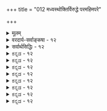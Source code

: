+++
title = "012 मध्यस्थोक्तिर्विरुद्धे परमहिमपरे"

+++
<details><summary>मूलम्</summary>

मध्यस्थोक्तिर्विरुद्धे परमहिमपरे तत्र तत्रैतदुक्तिर्वृत्तान्तास्ते विचित्राः स्वमतमभिहितं देवतातत्त्वविद्भिः ।  
वैषम्यं शिल्पशास्त्रप्रभृतिषु विविधं वैदिकस्वीकृतत्वं प्रज्ञासंस्कारभाजां भवति भगवति स्वप्रधाने प्रमाणम् ॥ १२ ॥
</details>

<details><summary>वरदार्य-सर्वाङ्कषा - १२</summary>

157. 

378 

[विष्णुपारम्यविरुद्धवचनसमन्वयः ] 

मध्यस्थोक्तिर्विरुद्धे परमहिमपरे तत्रतत्रैतदुक्तिः 

वृत्तान्तास्ते विचित्राः स्वमतमभिहितं देवतातत्त्वविद्भिः । वैषम्यं शिल्पशास्त्रप्रभृतिषु विविधं वैदिकस्वीकृतत्वं 

प्रज्ञासंस्कारभाजां भवति भगवति स्वप्रधाने प्रमाणम् ॥12॥ 

शैववैष्णववादस्यैवमतिगहनत्वेऽपि, इतोऽपि जिज्ञासूनां कृते किञ्चिदिव मार्गं दिदर्शयिषुर्वक्तिमध्यस्थोक्तिरित्यादि । परस्परं विरुद्धे विषये अपक्षपातिनः मध्यस्थस्य **उक्तिः** = वचनम् प्रमाणं भवति इत्यन्वयः । अधिकारिभेदादिकं मत्वा अष्टादशपुराणानि कृतवान् किल व्यासः । अथापि सः 'आलोड्य सर्वशास्त्राणि विचार्य च पुनः पुनः । इदमेकं सुनिष्पन्नं ध्येयो नारायणस्सदा ॥' इति खलु स्वनिर्णयं प्रकटयति । इदं हि वचनं श्रीशंकराचार्यैः सहस्रनामभाष्यपीठिकायामुदाहारि । अतो मध्यस्थस्य शैववैष्णवपुराणकर्तुः व्यासस्य ब्रह्मर्षेः वचनेन नारायणस्यैव सदा ध्येयत्वमङ्गीकर्तव्यम् । एवम् – **परमहिमपरे** = परस्य शिवस्य महिम्नः प्रतिपादनायैव रचितेषु स्कान्दादिपुराणेषु तत्र तत्र मध्ये तत्तत्प्रकरणविशेषे एतदुक्तिः विष्णुपारम्यप्रतिपादकवचनं दृश्यते । 'श्रीराम राम रामेति रमे रामे मनोरमे । ' इति ईश्वरेणैवोक्तं रामनाम - माहात्म्यवचनं शैवे स्कान्दपुराणे श्रूयते । **ते** = तत्तादृशाः विष्णुपारम्यपराः विचित्राः अद्भुताः वृत्तान्ताः विष्णुपारम्ये प्रमाणं भवन्ति ॥ 



**देवतातत्त्वविद्भिः** = पराशरादिभिः **स्वमतम्** = स्वीयमतम् **अभिहितम्** = स्पष्टमेवाभिहितम् । 'आलोड्य सर्वशास्त्राणि' इत्यादि वचनमनुपदमुक्तम् । एवम् 'सत्यं सत्यं पुनस्सत्यमुद्धृत्य भुजमुच्यते । वेदाच्छास्त्रं परं नास्ति न दैवं केशवात्परम् ॥' इति पाराशर्यवचनम् । एवं शिल्पशास्त्रप्रभृतिषु, वैषम्यं प्रमाणं भवति । तत्र हि देवालयविमानान्यधिकृत्य सात्त्विकराजसतामसभेदेनोत्तममध्यमाधमविभागं प्रदर्शय 'हरिर्विधाता हर आदिदेवाः' इति विष्णोर्विमानस्योत्तमत्वमुक्तम् । प्रभृतिशब्देन 'हरिं हरीतकीं चैव न कदापि च विस्मरेत्' इत्यायुर्वेदः, ‘तदेव लग्नं सुदिनं तदेव ताराबलं चन्द्रबलं तदेव । विद्याबलं योगबलं तदेव विष्णो यदा तेऽयुगं स्मरामि ॥' इति ज्योतिश्शास्त्रं च ग्राह्यम् । एवम् - विविधं **वैदिकस्वीकृतत्वम्** = बोधायनादिभिर्वैदिकैः सालग्रामपूजायाः प्राशस्त्यकथनेनोत्तमत्वेन स्वीकृतत्वमपि प्रमाणं भवति । एवमिदं सर्वं प्रज्ञासंस्कारभाजां नराणां **स्वप्रधाने** = अन्यस्य तदीश्वरस्याभावात्, 'आत्मेश्वरम्' इति प्रतिपादिते भगवति षड्गुणपरिपूर्णे विष्णौ प्रमाणं भवति । परत्वनिर्णये इति शेषः ॥ 

यथा महाभारते - पाशुपतास्त्रप्राप्तये श्रीकृष्णेन प्रेरितोऽर्जुनः पाशुपतव्रतमन्वतिष्ठत् । कस्मिंश्चिद्दिने कृष्णार्जुनौ सायं पर्यन्तं वने विहरन्तावास्ताम् । सूर्यास्तसमयो सन्निहितोऽभूत् । तदानीमर्जुनेन स्मृतं तद्दिने कर्तव्यं शिवपूजनम् । गृहं प्रत्यागत्य पूजनायावकाशो नासीत् । व्रतभङ्गाद्भीतोऽर्जुनः 'कृष्ण ! किं कर्तव्यमद्य? व्रतभङ्गः खलु भवेत्' इति व्याकुलोऽपृच्छत् । तदा श्रीकृष्णः 'न भेतव्यम् । शिवाय समर्पणीयं 

379 



अत्रैव लभ्यं पत्रपुष्पादिकं संपाद्य मामेवाद्य पूजय । ते व्रतभङ्गो न भविष्यति' इत्यवदत् । अर्जुनोऽपि श्रीकृष्णवचनप्रामाण्यात्तथैव कर्तुमारेभे । परन्तु 'कृष्णपूजनं शिवपूजनं कथं भवेत्' इति मनसि चिन्तयन्नासीत्। तन्मनस्समाधानाय श्रीकृष्णस्तस्मै दिव्यं किञ्चिद्रूपं दर्शयामास । श्रीकृष्णस्य पादयोरर्ण्यमाणपत्रपुष्पादिकं शिवस्य शिरसि पतमानं साक्षादपश्यदर्जुनः । तेन च स निश्चिन्तो बभूव । अयं वृत्तान्तः शठकोपसूरिभिः ‘तीर्थनुलगलन्द' इत्यस्यां गाथायाम् (2-8-6) अवर्णि। एतादृशविचित्रवृत्तान्ताः अत्र प्रमाणानि भवन्ति ॥ 

ननु भोः किमेवं प्रतारयसि ? एतत्तुल्या वृत्तान्ताः शैवपुराणेष्वपि शिवपारम्यपराः बहुधा दृश्यन्ते । कदाचिद्विष्णुः शिवं भगवन्तं सहस्रकमलैः पूजयितुं कृतसंकल्पः, तावन्ति कमलानि संपाद्यार्चयन्नासीत् । तदीयां भक्ति परीक्षिषुः शिवः तेषु कमलेषु एकं स्वमाययापाहरत् । अन्ते एकस्य कमलस्य न्यूनतायां जातायां विष्णुः स्वचक्षुरेवोत्पाट्य शिवस्य पादयोरर्पयामास । तेन प्रसन्नश्शिवः तस्मै सुन्दरं नयनं दत्त्वा 'अद्य प्रभृति त्वम् 'पुण्डरीकाक्ष' नाम्ना सर्वैर्मानयितव्यो भविष्यसि' इति वरं ददाविति कथा वर्ण्यते । एवं - 'सत्यं सत्यं पुनः सत्यमुद्धृत्य भुजमुच्यते । वेदाच्छास्त्रं परं नास्ति न दैवं केशवात्परम् ॥' इत्येवं भुजमुद्धृत्योद्घोषितवतो व्यासस्य भुजस्तथैव स्तम्भितोऽभूदिति, स भुजः वीरभद्रेणाच्छेदीत्यपि काशीखण्डेऽवर्णीति न जानाति भवान्? जानामि भोः ! परन्तु - प्रदर्शितमेव समाधानम् 'मध्यस्थोक्तिर्विरुद्धे' इत्यादि । अत इयं कथा 'न हि निन्दा' न्यायेन तत्तदुपासकानां श्रद्धातिशयार्थमिति योजनीया । किञ्च गजेन्द्रोपाख्यानबाणा सुरवृत्तान्तादयः स्मर्यन्ताम् । अत्र यद्वक्तव्यम्, तत् पूर्वमेव ( श्लो. 5) सुविशदमुक्तं न विस्मर्तव्यमायुष्मता ॥ 

किमत्र बहुनोक्तेन शैववैष्णवनिर्णये । नूनं वैज्ञानिकी दृष्टिरेकैवात्र सदुत्तरम् ॥ 

अथवा वीक्ष्यतामार्षं श्रीमद्भागवतं महत् । शुकस्य वचनं व्यक्तं सृष्टिविज्ञानमूलकम् ॥ 

परीक्षिदुवाच – (7-1-1) 

समः प्रियः सुहृद्ब्रह्मन् भूतानां भगवान् स्वयम् । इन्द्रस्यार्थे कथं दैत्यानवधीत् विषमो यथा ॥ न ह्यस्यार्थस्सुरगणैः साक्षान्निःश्रेयसात्मनः । नैवासुरेभ्यो विद्वेषो नोद्वेगश्चागुणस्य हि ॥ 

इति नस्सुमहाभाग नारायणगुणान् प्रति । संशयस्सुमहान् जातस्तद्भवांश्छेत्तुमर्हसि ॥ 

श्रीशुक उवाच- 

साधु पृष्टं महाराज हरेश्चरितमद्भुतम् । यद्भागवतमाहात्म्यं भगवद्भक्तिवर्धनम् ॥ गीयते परमं पुण्यं ऋषिभिर्नारदादिभिः । नत्वा कृष्णाय मुनये कथयिष्ये हरेः कथाम् ॥ निर्गुणोऽपि ह्यजोऽव्यक्तः भगवान् प्रकृतेः परः । स्वमायागुणमाविश्य बाध्यबाधकतां गतः ॥ सत्त्वं रजस्तम इति प्रकृतेर्नात्मनो गुणाः । न तेषां युगपद्राजन् ह्रास उल्लास एव वा ॥ जयकाले तु सत्त्वस्य देवर्षीन् रजसोऽसुरान् । तमसो यक्षरक्षांसि तत्कालानुगुणोऽभजत् । ज्योतिरादिरिवाभाति सङ्घातान्न विविच्यते । विदन्त्यात्मानमात्मस्थं मथित्वा कवयोऽन्ततः ॥ 

यदा सिसृक्षुःपुर आत्मनः परो रजस्सृजत्येष पृथक् स्वमायया । सत्त्वं विचित्रासु रिरंसुरीश्वरः शयिष्यमाणस्तम ईरयत्यसौ । 



158. 

380 

महेश्वरादिपदानां विष्णौ समन्वयः ] 

इन्द्रेशानाद्यभिख्या स्वयमिह महदाद्युक्तिभिर्वा विशिष्टा 

तत्तत्पारम्यमानं न भवति बलवद्धर्मिमानोपरोधात् । नो चेत्स्यान्नैक ईशो न भवति यदि वा कश्चिदन्योन्यबाधा- 

लोकेऽप्यन्वर्थभावं न हि दधति महावृक्षमुख्याः समाख्याः ॥13॥ 

य एष राजन्नपि काल ईशिता सत्त्वं सुरानीकमिवैधयत्यतः । तत्प्रत्यनीकानसुरान् सुरप्रियः रजस्तमस्कान् प्रमिणोत्युरुश्रवाः ॥ 

इत्यलमनया पामरजनप्रियया गतानुगतिकक्रमेणागतयाऽवैज्ञानिकया चर्चया ॥ 

ननु भोः! सर्वं पौराणिकं जातम् ? वत्स ! भागवतं न पुराणम् । हयग्रीवब्रह्मविद्या सा । हयग्रीवो हि ज्ञानविज्ञानमूर्तिः । पारमहंसी संहितेत्यप्यस्य नामान्तरमित्यादि पर्याप्तं तन्महत्वे । सकलशास्त्रार्थगर्भम्, वैदिकमार्गे विद्यमानानां सर्वसमस्यानां परिहारायैवावतीर्णमिदमित्यादि तदध्ययनेनैव ज्ञायेत ॥ 

अस्ति भागवतग्रन्थविषये त्वद्भुतं रहः । समये सप्रमाणं तत्प्रकटीक्रियतेऽखिलम् ॥ १२ ॥
</details>

<details><summary>सर्वार्थसिद्धिः - १२</summary>

मध्यस्थोक्तिर्विरुद्धे परमहिमपरे तत्र तत्रैतदुक्ति-  
र्वृत्तान्तास्ते विचित्राः स्वमतमभिहितं देवतातत्त्वविद्भिः ।  
वैषम्यं शिल्पशास्त्रप्रभृतिषु विविधं वैदिकस्वीकृतत्वं  
प्रज्ञासंस्कारभाजां भवति भगवति स्वप्रधाने प्रमाणम् ॥ १२ ॥  
तत्राभ्युच्चययुक्तिमाह - मध्यस्थोक्तिरिति ॥ राजसादिपुराणान्यतमेन सात्त्विकपुराणे विरुद्धे तदुभयमध्यस्थपुराणान्तरोक्तिसंवादान्निर्णयः स्यात् । ब्रह्मरुद्राद्येकैकमहिमतत्परे च पुराणे बहुषु प्रदेशेषु भगवत्पारम्यं दृश्यते । रक्तरुष्टयोरपि दोषगुणोक्तौ प्रत्ययितत्वमाहुः । वृत्तान्ताः - 'क्रान्त्वा निगीर्य पुनरुद्गिरती'त्यादिभिस्संगृहीताः । देवतातत्त्वविद्भिः - पराशरपाराशर्यादिभिः । 'विष्णोस्सकाशायुद्भूतम्', 'आलोड्य सर्वशास्त्राणि', 'सत्यं सत्यं पुनस्तत्यमि'त्यादिभिः स्वमतमभिहितम् । शिल्पशास्त्रे च परावरभावेन वैषम्यं दृश्यते; तत्र ह्युत्तममध्यमाधमविमानान्यधिकृत्योक्तम् - 'स्यान्नागरद्राविलवेसरं च क्रमेण वै सत्त्वरजस्तमांसि । महीसुरोर्वोपतिवैश्यकास्ते हरिर्विधाता हर आदिदेवः ॥ इति । 'विष्णोरन्ये राध्यमाना न साक्षाच्छ्रीकरास्सुराः । सर्वदेवासदे विष्णौ धिष्ण्यं संपत्सुखावहम्' ॥ इति । प्रभृतिशब्देनायुर्वेदादिसंग्रहः । पठ्यते - 'हरिं हरीतकीं चैवे'त्यादि । ज्यौतिषे च 'धन्यं तदेव लग्नमि'त्यादि । वैदिकस्वीकृतत्वं - वेदविदुत्तमैः सर्वैर्बोधायनटङ्कद्रमिडगुहदेवकपरर्दिभारुचिप्रभृतिभिर्भगवत एव परत्वेनाङ्गीकृतत्वम् । एतत्सर्वं सदाचार्यशिक्षाजनितप्रज्ञासंस्कारभाजाम् 'आत्मेश्वरमिति स्वप्रधानतयाऽधीते भगवति प्रमाणं भवती'ति ॥ १२ ॥
</details>


<details><summary>ಕನ್ನಡ - १२</summary>

\- 

中 

\- 

शैव पुराणादिगळल्लि कण्डुबरुव शिवपारम्यक्कॆ समाधानवन्नु हेळु तारॆ – विरुद्ध मध्य स्टोक्ति पुराण वचनगळु परस्पर विरुद्ध वादाग मध्यस्थराद मादि महर्षिगळ वाक्यगळु, परमहिमपरे तत्र तत्र एतदुक्ति रुद्रादिगळ महत्ववन्नु हेळलु हॊरट स्कान्दादि पुराणगळल्लू अल्लल्लि बरुव 'श्रीराम राम रामेति' इत्यादि विष्णु पारम्य वचनगळु, विचित्राः ते वृत्ताना - विष्णुविन विचित्र प्रभावगळन्नु हेळुव आया वृत्तान्तगळु, देवतातत्त्वविः अभिहितं स्वमतं- “देवतातत्त्वज्ञान यथावत्तागि निनगॆ उण्टागलि !' ऎन्दु पुलस्यरिन्द वरवन्नु पडॆद पराशरादिगळु हेळिरुव विष्णुवे सर्वोत्तमनॆम्ब निर्णयगळु, शिल्पशास्त्र प्रकृतिषु विविधं वैषम्यं शिल्पशास्त्रादि गळल्लि उत्तममध्यमाधम विमानगळन्नु हेळि, विष्णुविन विमान उत्तम ऎन्दु हेळिरुवुदु, वैदिककृतत्वं परम वैदिकराद बोधायना दिगळु विष्णुवन्नु उत्तमनु, मत्तु परम पूज्यनॆन्दु स्वीकरिसिरुवुदु, इवुगळॆल्लवू, प्रज्ञा संस्कारभाजां स्वप्रधाने भगवति प्रमाणं भवति – ऒळ्ळॆय बुद्धि मत्तु संस्कार उळ्ळवरिगॆ 'आत्मश्वरं' - 

184 

- 158 - 

[महेश्वरादिपदगळिगॆ विष्णुविनल्लि समन्वय 

(श्लोक 13 

इशानादभिख्या स्वयमिह महदाद्युक्तिभिर्वा विशिष्टा तत्पारम्यमानं न भवति बलवद्दर्मिमानोपरोधात् । नो चेत्राक ईशो न भवति यडि ना कश्चिदन्नोन्यबाधात् लोकेs व्यर्थभावं न हि दधति महावृक्षमुख्यामाख्याः । 'तनगॆ ताने प्रभु' ऎन्दु हेळिरुवुदरिन्द नारायणने सर्वॆश्वरनॆम्बु दरल्लि प्रमाणवागुत्तवॆ ॥ १२ ।
</details>


<details><summary>ಕನ್ನಡ - १२</summary>

\- 

中 

\- 

शैव पुराणादिगळल्लि कण्डुबरुव शिवपारम्यक्कॆ समाधानवन्नु हेळु तारॆ – विरुद्ध मध्य स्टोक्ति पुराण वचनगळु परस्पर विरुद्ध वादाग मध्यस्थराद मादि महर्षिगळ वाक्यगळु, परमहिमपरे तत्र तत्र एतदुक्ति रुद्रादिगळ महत्ववन्नु हेळलु हॊरट स्कान्दादि पुराणगळल्लू अल्लल्लि बरुव 'श्रीराम राम रामेति' इत्यादि विष्णु पारम्य वचनगळु, विचित्राः ते वृत्ताना - विष्णुविन विचित्र प्रभावगळन्नु हेळुव आया वृत्तान्तगळु, देवतातत्त्वविः अभिहितं स्वमतं- “देवतातत्त्वज्ञान यथावत्तागि निनगॆ उण्टागलि !' ऎन्दु पुलस्यरिन्द वरवन्नु पडॆद पराशरादिगळु हेळिरुव विष्णुवे सर्वोत्तमनॆम्ब निर्णयगळु, शिल्पशास्त्र प्रकृतिषु विविधं वैषम्यं शिल्पशास्त्रादि गळल्लि उत्तममध्यमाधम विमानगळन्नु हेळि, विष्णुविन विमान उत्तम ऎन्दु हेळिरुवुदु, वैदिककृतत्वं परम वैदिकराद बोधायना दिगळु विष्णुवन्नु उत्तमनु, मत्तु परम पूज्यनॆन्दु स्वीकरिसिरुवुदु, इवुगळॆल्लवू, प्रज्ञा संस्कारभाजां स्वप्रधाने भगवति प्रमाणं भवति – ऒळ्ळॆय बुद्धि मत्तु संस्कार उळ्ळवरिगॆ 'आत्मश्वरं' - 

184 

- 158 - 

[महेश्वरादिपदगळिगॆ विष्णुविनल्लि समन्वय 

(श्लोक 13 

इशानादभिख्या स्वयमिह महदाद्युक्तिभिर्वा विशिष्टा तत्पारम्यमानं न भवति बलवद्दर्मिमानोपरोधात् । नो चेत्राक ईशो न भवति यडि ना कश्चिदन्नोन्यबाधात् लोकेs व्यर्थभावं न हि दधति महावृक्षमुख्यामाख्याः । 'तनगॆ ताने प्रभु' ऎन्दु हेळिरुवुदरिन्द नारायणने सर्वॆश्वरनॆम्बु दरल्लि प्रमाणवागुत्तवॆ ॥ १२ ।
</details>



<details><summary>ಕನ್ನಡ - १२</summary>

\- 

中 

\- 

शैव पुराणादिगळल्लि कण्डुबरुव शिवपारम्यक्कॆ समाधानवन्नु हेळु तारॆ – विरुद्ध मध्य स्टोक्ति पुराण वचनगळु परस्पर विरुद्ध वादाग मध्यस्थराद मादि महर्षिगळ वाक्यगळु, परमहिमपरे तत्र तत्र एतदुक्ति रुद्रादिगळ महत्ववन्नु हेळलु हॊरट स्कान्दादि पुराणगळल्लू अल्लल्लि बरुव 'श्रीराम राम रामेति' इत्यादि विष्णु पारम्य वचनगळु, विचित्राः ते वृत्ताना - विष्णुविन विचित्र प्रभावगळन्नु हेळुव आया वृत्तान्तगळु, देवतातत्त्वविः अभिहितं स्वमतं- “देवतातत्त्वज्ञान यथावत्तागि निनगॆ उण्टागलि !' ऎन्दु पुलस्यरिन्द वरवन्नु पडॆद पराशरादिगळु हेळिरुव विष्णुवे सर्वोत्तमनॆम्ब निर्णयगळु, शिल्पशास्त्र प्रकृतिषु विविधं वैषम्यं शिल्पशास्त्रादि गळल्लि उत्तममध्यमाधम विमानगळन्नु हेळि, विष्णुविन विमान उत्तम ऎन्दु हेळिरुवुदु, वैदिककृतत्वं परम वैदिकराद बोधायना दिगळु विष्णुवन्नु उत्तमनु, मत्तु परम पूज्यनॆन्दु स्वीकरिसिरुवुदु, इवुगळॆल्लवू, प्रज्ञा संस्कारभाजां स्वप्रधाने भगवति प्रमाणं भवति – ऒळ्ळॆय बुद्धि मत्तु संस्कार उळ्ळवरिगॆ 'आत्मश्वरं' - 

184 

- 158 - 

[महेश्वरादिपदगळिगॆ विष्णुविनल्लि समन्वय 

(श्लोक 13 

इशानादभिख्या स्वयमिह महदाद्युक्तिभिर्वा विशिष्टा तत्पारम्यमानं न भवति बलवद्दर्मिमानोपरोधात् । नो चेत्राक ईशो न भवति यडि ना कश्चिदन्नोन्यबाधात् लोकेs व्यर्थभावं न हि दधति महावृक्षमुख्यामाख्याः । 'तनगॆ ताने प्रभु' ऎन्दु हेळिरुवुदरिन्द नारायणने सर्वॆश्वरनॆम्बु दरल्लि प्रमाणवागुत्तवॆ ॥ १२ ।
</details>


<details><summary>ಕನ್ನಡ - १२</summary>

\- 

中 

\- 

शैव पुराणादिगळल्लि कण्डुबरुव शिवपारम्यक्कॆ समाधानवन्नु हेळु तारॆ – विरुद्ध मध्य स्टोक्ति पुराण वचनगळु परस्पर विरुद्ध वादाग मध्यस्थराद मादि महर्षिगळ वाक्यगळु, परमहिमपरे तत्र तत्र एतदुक्ति रुद्रादिगळ महत्ववन्नु हेळलु हॊरट स्कान्दादि पुराणगळल्लू अल्लल्लि बरुव 'श्रीराम राम रामेति' इत्यादि विष्णु पारम्य वचनगळु, विचित्राः ते वृत्ताना - विष्णुविन विचित्र प्रभावगळन्नु हेळुव आया वृत्तान्तगळु, देवतातत्त्वविः अभिहितं स्वमतं- “देवतातत्त्वज्ञान यथावत्तागि निनगॆ उण्टागलि !' ऎन्दु पुलस्यरिन्द वरवन्नु पडॆद पराशरादिगळु हेळिरुव विष्णुवे सर्वोत्तमनॆम्ब निर्णयगळु, शिल्पशास्त्र प्रकृतिषु विविधं वैषम्यं शिल्पशास्त्रादि गळल्लि उत्तममध्यमाधम विमानगळन्नु हेळि, विष्णुविन विमान उत्तम ऎन्दु हेळिरुवुदु, वैदिककृतत्वं परम वैदिकराद बोधायना दिगळु विष्णुवन्नु उत्तमनु, मत्तु परम पूज्यनॆन्दु स्वीकरिसिरुवुदु, इवुगळॆल्लवू, प्रज्ञा संस्कारभाजां स्वप्रधाने भगवति प्रमाणं भवति – ऒळ्ळॆय बुद्धि मत्तु संस्कार उळ्ळवरिगॆ 'आत्मश्वरं' - 

184 

- 158 - 

[महेश्वरादिपदगळिगॆ विष्णुविनल्लि समन्वय 

(श्लोक 13 

इशानादभिख्या स्वयमिह महदाद्युक्तिभिर्वा विशिष्टा तत्पारम्यमानं न भवति बलवद्दर्मिमानोपरोधात् । नो चेत्राक ईशो न भवति यडि ना कश्चिदन्नोन्यबाधात् लोकेs व्यर्थभावं न हि दधति महावृक्षमुख्यामाख्याः । 'तनगॆ ताने प्रभु' ऎन्दु हेळिरुवुदरिन्द नारायणने सर्वॆश्वरनॆम्बु दरल्लि प्रमाणवागुत्तवॆ ॥ १२ ।
</details>



<details><summary>ಕನ್ನಡ - १२</summary>

\- 

中 

\- 

शैव पुराणादिगळल्लि कण्डुबरुव शिवपारम्यक्कॆ समाधानवन्नु हेळु तारॆ – विरुद्ध मध्य स्टोक्ति पुराण वचनगळु परस्पर विरुद्ध वादाग मध्यस्थराद मादि महर्षिगळ वाक्यगळु, परमहिमपरे तत्र तत्र एतदुक्ति रुद्रादिगळ महत्ववन्नु हेळलु हॊरट स्कान्दादि पुराणगळल्लू अल्लल्लि बरुव 'श्रीराम राम रामेति' इत्यादि विष्णु पारम्य वचनगळु, विचित्राः ते वृत्ताना - विष्णुविन विचित्र प्रभावगळन्नु हेळुव आया वृत्तान्तगळु, देवतातत्त्वविः अभिहितं स्वमतं- “देवतातत्त्वज्ञान यथावत्तागि निनगॆ उण्टागलि !' ऎन्दु पुलस्यरिन्द वरवन्नु पडॆद पराशरादिगळु हेळिरुव विष्णुवे सर्वोत्तमनॆम्ब निर्णयगळु, शिल्पशास्त्र प्रकृतिषु विविधं वैषम्यं शिल्पशास्त्रादि गळल्लि उत्तममध्यमाधम विमानगळन्नु हेळि, विष्णुविन विमान उत्तम ऎन्दु हेळिरुवुदु, वैदिककृतत्वं परम वैदिकराद बोधायना दिगळु विष्णुवन्नु उत्तमनु, मत्तु परम पूज्यनॆन्दु स्वीकरिसिरुवुदु, इवुगळॆल्लवू, प्रज्ञा संस्कारभाजां स्वप्रधाने भगवति प्रमाणं भवति – ऒळ्ळॆय बुद्धि मत्तु संस्कार उळ्ळवरिगॆ 'आत्मश्वरं' - 

184 

- 158 - 

[महेश्वरादिपदगळिगॆ विष्णुविनल्लि समन्वय 

(श्लोक 13 

इशानादभिख्या स्वयमिह महदाद्युक्तिभिर्वा विशिष्टा तत्पारम्यमानं न भवति बलवद्दर्मिमानोपरोधात् । नो चेत्राक ईशो न भवति यडि ना कश्चिदन्नोन्यबाधात् लोकेs व्यर्थभावं न हि दधति महावृक्षमुख्यामाख्याः । 'तनगॆ ताने प्रभु' ऎन्दु हेळिरुवुदरिन्द नारायणने सर्वॆश्वरनॆम्बु दरल्लि प्रमाणवागुत्तवॆ ॥ १२ ।
</details>


<details><summary>ಕನ್ನಡ - १२</summary>

\- 

中 

\- 

शैव पुराणादिगळल्लि कण्डुबरुव शिवपारम्यक्कॆ समाधानवन्नु हेळु तारॆ – विरुद्ध मध्य स्टोक्ति पुराण वचनगळु परस्पर विरुद्ध वादाग मध्यस्थराद मादि महर्षिगळ वाक्यगळु, परमहिमपरे तत्र तत्र एतदुक्ति रुद्रादिगळ महत्ववन्नु हेळलु हॊरट स्कान्दादि पुराणगळल्लू अल्लल्लि बरुव 'श्रीराम राम रामेति' इत्यादि विष्णु पारम्य वचनगळु, विचित्राः ते वृत्ताना - विष्णुविन विचित्र प्रभावगळन्नु हेळुव आया वृत्तान्तगळु, देवतातत्त्वविः अभिहितं स्वमतं- “देवतातत्त्वज्ञान यथावत्तागि निनगॆ उण्टागलि !' ऎन्दु पुलस्यरिन्द वरवन्नु पडॆद पराशरादिगळु हेळिरुव विष्णुवे सर्वोत्तमनॆम्ब निर्णयगळु, शिल्पशास्त्र प्रकृतिषु विविधं वैषम्यं शिल्पशास्त्रादि गळल्लि उत्तममध्यमाधम विमानगळन्नु हेळि, विष्णुविन विमान उत्तम ऎन्दु हेळिरुवुदु, वैदिककृतत्वं परम वैदिकराद बोधायना दिगळु विष्णुवन्नु उत्तमनु, मत्तु परम पूज्यनॆन्दु स्वीकरिसिरुवुदु, इवुगळॆल्लवू, प्रज्ञा संस्कारभाजां स्वप्रधाने भगवति प्रमाणं भवति – ऒळ्ळॆय बुद्धि मत्तु संस्कार उळ्ळवरिगॆ 'आत्मश्वरं' - 

184 

- 158 - 

[महेश्वरादिपदगळिगॆ विष्णुविनल्लि समन्वय 

(श्लोक 13 

इशानादभिख्या स्वयमिह महदाद्युक्तिभिर्वा विशिष्टा तत्पारम्यमानं न भवति बलवद्दर्मिमानोपरोधात् । नो चेत्राक ईशो न भवति यडि ना कश्चिदन्नोन्यबाधात् लोकेs व्यर्थभावं न हि दधति महावृक्षमुख्यामाख्याः । 'तनगॆ ताने प्रभु' ऎन्दु हेळिरुवुदरिन्द नारायणने सर्वॆश्वरनॆम्बु दरल्लि प्रमाणवागुत्तवॆ ॥ १२ ।
</details>



<details><summary>ಕನ್ನಡ - १२</summary>

\- 

中 

\- 

शैव पुराणादिगळल्लि कण्डुबरुव शिवपारम्यक्कॆ समाधानवन्नु हेळु तारॆ – विरुद्ध मध्य स्टोक्ति पुराण वचनगळु परस्पर विरुद्ध वादाग मध्यस्थराद मादि महर्षिगळ वाक्यगळु, परमहिमपरे तत्र तत्र एतदुक्ति रुद्रादिगळ महत्ववन्नु हेळलु हॊरट स्कान्दादि पुराणगळल्लू अल्लल्लि बरुव 'श्रीराम राम रामेति' इत्यादि विष्णु पारम्य वचनगळु, विचित्राः ते वृत्ताना - विष्णुविन विचित्र प्रभावगळन्नु हेळुव आया वृत्तान्तगळु, देवतातत्त्वविः अभिहितं स्वमतं- “देवतातत्त्वज्ञान यथावत्तागि निनगॆ उण्टागलि !' ऎन्दु पुलस्यरिन्द वरवन्नु पडॆद पराशरादिगळु हेळिरुव विष्णुवे सर्वोत्तमनॆम्ब निर्णयगळु, शिल्पशास्त्र प्रकृतिषु विविधं वैषम्यं शिल्पशास्त्रादि गळल्लि उत्तममध्यमाधम विमानगळन्नु हेळि, विष्णुविन विमान उत्तम ऎन्दु हेळिरुवुदु, वैदिककृतत्वं परम वैदिकराद बोधायना दिगळु विष्णुवन्नु उत्तमनु, मत्तु परम पूज्यनॆन्दु स्वीकरिसिरुवुदु, इवुगळॆल्लवू, प्रज्ञा संस्कारभाजां स्वप्रधाने भगवति प्रमाणं भवति – ऒळ्ळॆय बुद्धि मत्तु संस्कार उळ्ळवरिगॆ 'आत्मश्वरं' - 

184 

- 158 - 

[महेश्वरादिपदगळिगॆ विष्णुविनल्लि समन्वय 

(श्लोक 13 

इशानादभिख्या स्वयमिह महदाद्युक्तिभिर्वा विशिष्टा तत्पारम्यमानं न भवति बलवद्दर्मिमानोपरोधात् । नो चेत्राक ईशो न भवति यडि ना कश्चिदन्नोन्यबाधात् लोकेs व्यर्थभावं न हि दधति महावृक्षमुख्यामाख्याः । 'तनगॆ ताने प्रभु' ऎन्दु हेळिरुवुदरिन्द नारायणने सर्वॆश्वरनॆम्बु दरल्लि प्रमाणवागुत्तवॆ ॥ १२ ।
</details>


<details><summary>ಕನ್ನಡ - १२</summary>

\- 

中 

\- 

शैव पुराणादिगळल्लि कण्डुबरुव शिवपारम्यक्कॆ समाधानवन्नु हेळु तारॆ – विरुद्ध मध्य स्टोक्ति पुराण वचनगळु परस्पर विरुद्ध वादाग मध्यस्थराद मादि महर्षिगळ वाक्यगळु, परमहिमपरे तत्र तत्र एतदुक्ति रुद्रादिगळ महत्ववन्नु हेळलु हॊरट स्कान्दादि पुराणगळल्लू अल्लल्लि बरुव 'श्रीराम राम रामेति' इत्यादि विष्णु पारम्य वचनगळु, विचित्राः ते वृत्ताना - विष्णुविन विचित्र प्रभावगळन्नु हेळुव आया वृत्तान्तगळु, देवतातत्त्वविः अभिहितं स्वमतं- “देवतातत्त्वज्ञान यथावत्तागि निनगॆ उण्टागलि !' ऎन्दु पुलस्यरिन्द वरवन्नु पडॆद पराशरादिगळु हेळिरुव विष्णुवे सर्वोत्तमनॆम्ब निर्णयगळु, शिल्पशास्त्र प्रकृतिषु विविधं वैषम्यं शिल्पशास्त्रादि गळल्लि उत्तममध्यमाधम विमानगळन्नु हेळि, विष्णुविन विमान उत्तम ऎन्दु हेळिरुवुदु, वैदिककृतत्वं परम वैदिकराद बोधायना दिगळु विष्णुवन्नु उत्तमनु, मत्तु परम पूज्यनॆन्दु स्वीकरिसिरुवुदु, इवुगळॆल्लवू, प्रज्ञा संस्कारभाजां स्वप्रधाने भगवति प्रमाणं भवति – ऒळ्ळॆय बुद्धि मत्तु संस्कार उळ्ळवरिगॆ 'आत्मश्वरं' - 

184 

- 158 - 

[महेश्वरादिपदगळिगॆ विष्णुविनल्लि समन्वय 

(श्लोक 13 

इशानादभिख्या स्वयमिह महदाद्युक्तिभिर्वा विशिष्टा तत्पारम्यमानं न भवति बलवद्दर्मिमानोपरोधात् । नो चेत्राक ईशो न भवति यडि ना कश्चिदन्नोन्यबाधात् लोकेs व्यर्थभावं न हि दधति महावृक्षमुख्यामाख्याः । 'तनगॆ ताने प्रभु' ऎन्दु हेळिरुवुदरिन्द नारायणने सर्वॆश्वरनॆम्बु दरल्लि प्रमाणवागुत्तवॆ ॥ १२ ।
</details>



